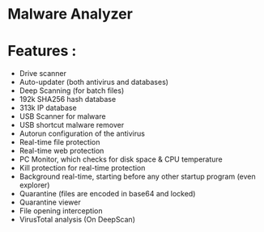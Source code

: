 

# Malware Analyzer

# Features :

 - Drive scanner
 - Auto-updater (both antivirus and databases)
 - Deep Scanning (for batch files)
 - 192k SHA256 hash database
 - 313k IP database
 - USB Scanner for malware
 - USB shortcut malware remover
 - Autorun configuration of the antivirus
 - Real-time file protection
 - Real-time web protection
 - PC Monitor, which checks for disk space & CPU temperature
 - Kill protection for real-time protection
 - Background real-time, starting before any other startup program (even explorer)
 - Quarantine (files are encoded in base64 and locked)
 - Quarantine viewer
 - File opening interception
 - VirusTotal analysis (On DeepScan)


